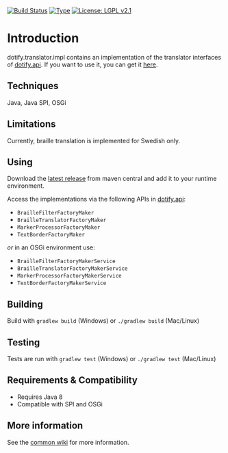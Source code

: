 [![Build Status](https://travis-ci.org/brailleapps/dotify.translator.impl.svg?branch=master)](https://travis-ci.org/brailleapps/dotify.translator.impl)
[![Type](https://img.shields.io/badge/type-provider_bundle-blue.svg)](https://github.com/brailleapps/wiki/wiki/Types)
[![License: LGPL v2.1](https://img.shields.io/badge/License-LGPL%20v2%2E1%20%28or%20later%29-blue.svg)](https://www.gnu.org/licenses/lgpl-2.1)

# Introduction #
dotify.translator.impl contains an implementation of the translator interfaces of [dotify.api](https://github.com/joeha480/dotify/tree/master/dotify.api). If you want to use it, you can get it [here](http://search.maven.org/#search%7Cga%7C1%7Ca%3A%22dotify.translator.impl%22).

## Techniques
Java, Java SPI, OSGi

## Limitations
Currently, braille translation is implemented for Swedish only.

## Using ##
Download the [latest release](http://search.maven.org/#search%7Cga%7C1%7Cg%3A%22org.daisy.dotify%22%20%20a%3A%22dotify.translator.impl%22) from maven central and add it to your runtime environment.

Access the implementations via the following APIs in [dotify.api](http://search.maven.org/#search%7Cga%7C1%7Cg%3A%22org.daisy.dotify%22%20%20a%3A%22dotify.api%22):
- `BrailleFilterFactoryMaker`
- `BrailleTranslatorFactoryMaker`
- `MarkerProcessorFactoryMaker`
- `TextBorderFactoryMaker`

 _or_ in an OSGi environment use:
- `BrailleFilterFactoryMakerService`
- `BrailleTranslatorFactoryMakerService`
- `MarkerProcessorFactoryMakerService`
- `TextBorderFactoryMakerService`

## Building ##
Build with `gradlew build` (Windows) or `./gradlew build` (Mac/Linux)

## Testing ##

Tests are run with `gradlew test` (Windows) or `./gradlew test` (Mac/Linux)

## Requirements & Compatibility ##
- Requires Java 8
- Compatible with SPI and OSGi

## More information ##
See the [common wiki](https://github.com/brailleapps/wiki/wiki) for more information.
